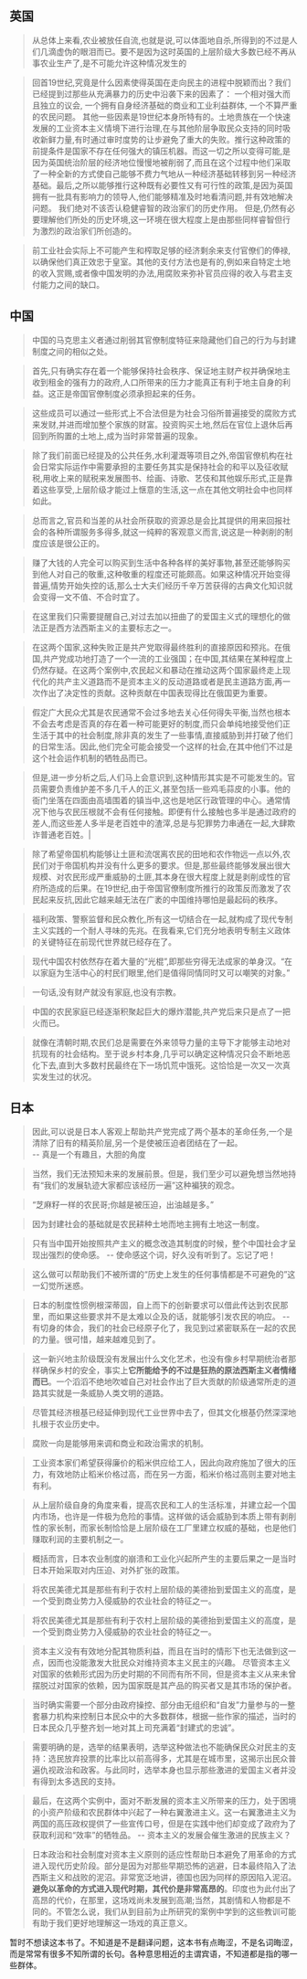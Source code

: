 
## 英国

> 从总体上来看,农业被放任自流,也就是说,可以体面地自杀,所得到的不过是人们几滴虚伪的眼泪而已。要不是因为这时英国的上层阶级大多数已经不再从事农业生产了,是不可能允许这种情况发生的

> 回首19世纪,究竟是什么因素使得英国在走向民主的进程中脱颖而出？我们已经提到过那些从充满暴力的历史中沿袭下来的因素了：
> 一个相对强大而且独立的议会,
> 一个拥有自身经济基础的商业和工业利益群体,
> 一个不算严重的农民问题。
> 其他一些因素是19世纪本身所特有的。土地贵族在一个快速发展的工业资本主义情境下进行治理,在与其他阶层争取民众支持的同时吸收新鲜力量,有时通过审时度势的让步避免了重大的失败。推行这种政策的前提条件是国家不存在任何强大的镇压机器。而这一切之所以变得可能,是因为英国统治阶层的经济地位慢慢地被削弱了,而且在这个过程中他们采取了一种全新的方式使自己能够不费力气地从一种经济基础转移到另一种经济基础。最后,之所以能够推行这种既有必要性又有可行性的政策,是因为英国拥有一批具有影响力的领导人,他们能够精准及时地看清问题,并有效地解决问题。
> 我们绝对不该否认稳健睿智的政治家们的历史作用。
> 但是,仍然有必要理解他们所处的历史环境,这一环境在很大程度上是由那些同样睿智但行为激烈的政治家们所创造的。

> 前工业社会实际上不可能产生和榨取足够的经济剩余来支付官僚们的俸禄,以确保他们真正效忠于皇室。其他的支付方法也是有的,例如来自特定土地的收入赏赐,或者像中国发明的办法,用腐败来弥补官员应得的收入与君主支付能力之间的缺口。

## 中国
> 中国的马克思主义者通过削弱其官僚制度特征来隐藏他们自己的行为与封建制度之间的相似之处。

> 首先,只有确实存在着一个能够保持社会秩序、保证地主财产权并确保地主收到租金的强有力的政府,人口所带来的压力才能真正有利于地主自身的利益。这正是帝国官僚制度必须承担起来的任务。

>这些成员可以通过一些形式上不合法但是为社会习俗所普遍接受的腐败方式来发财,并进而增加整个家族的财富。投资购买土地,然后在官位上退休后再回到所购置的土地上,成为当时非常普遍的现象。

>除了我们前面已经提及的公共任务,水利灌溉等项目之外,帝国官僚机构在社会日常实际运作中需要承担的主要任务其实是保持社会的和平以及征收赋税,用收上来的赋税来发展图书、绘画、诗歌、艺伎和其他娱乐形式,正是靠着这些享受,上层阶级才能过上惬意的生活,这一点在其他文明社会中也同样如此。

>总而言之,官员和当差的从社会所获取的资源总是会比其提供的用来回报社会的各种所谓服务多得多,就这一纯粹的客观意义而言,说这是一种剥削的制度应该是很公正的。

>赚了大钱的人完全可以购买到生活中各种各样的美好事物,甚至还能够购买到他人对自己的敬重,这种敬重的程度还可能颇高。如果这种情况开始变得普遍,情势开始失控的话,那么士大夫们经历千辛万苦获得的古典文化知识就会变得一文不值、不合时宜了。

>在这里我们只需要提醒自己,对过去加以扭曲了的爱国主义式的理想化的做法正是西方法西斯主义的主要标志之一。

>在这两个国家,这种失败正是共产党取得最终胜利的直接原因和预兆。在俄国,共产党成功地打造了一个一流的工业强国；在中国,其结果在某种程度上仍然存疑。在这两个案例中,农民起义和暴动在推动这两个国家最终走上现代化的共产主义道路而不是资本主义的反动道路或者是民主道路方面,再一次作出了决定性的贡献。这种贡献在中国表现得比在俄国更为重要。

>假定广大民众尤其是农民通常不会过多地去关心任何得失平衡,当然也根本不会去考虑是否真的存在着一种可能更好的制度,而只会单纯地接受他们正生活于其中的社会制度,除非真的发生了一些事情,直接威胁到并打破了他们的日常生活。因此,他们完全可能会接受一个这样的社会,在其中他们不过是这个社会运作机制的牺牲品而已。

>但是,进一步分析之后,人们马上会意识到,这种情形其实是不可能发生的。官员需要负责维护差不多几千人的正义,甚至包括一些鸡毛蒜皮的小事。他的衙门坐落在四面由高墙围着的镇当中,这也是地区行政管理的中心。通常情况下他与农民压根就不会有任何接触。即便有什么接触也多半是通过政府的差人,而这些差人多半是老百姓中的渣滓,总是与犯罪势力串通在一起,大肆欺诈普通老百姓。|

>除了希望帝国机构能够让土匪和流氓离农民的田地和农作物远一点以外,农民们对于帝国机构并没有什么更多的要求。但是,那些最终能够发展出很大规模、对农民形成严重威胁的土匪,其本身在很大程度上就是剥削成性的官府所造成的后果。在19世纪,由于帝国官僚制度所推行的政策反而激发了农民起来反抗,因此它越来越无法在广袤的中国维持哪怕是最起码的秩序。

>福利政策、警察监督和民众教化,所有这一切结合在一起,就构成了现代专制主义实践的一个耐人寻味的先兆。在我看来,它们充分地表明专制主义政体的关键特征在前现代世界就已经存在了。

>现代中国农村依然存在着大量的“光棍”,即那些穷得无法成家的单身汉。“在以家庭为生活中心的村民们眼里,他们是值得同情同时又可以嘲笑的对象。”

>一句话,没有财产就没有家庭,也没有宗教。

>中国的农民家庭已经逐渐积聚起巨大的爆炸潜能,共产党后来只是点了一把火而已。

>就像在清朝时期,农民们总是需要在外来领导力量的主导下才能够主动地对抗现有的社会结构。至于说乡村本身,几乎可以确定这种情况只会不断地恶化下去,直到大多数村民最终在下一场饥荒中饿死。这恰恰是一次又一次真实发生过的状况。

## 日本
>因此,可以说是日本人客观上帮助共产党完成了两个基本的革命任务,一个是清除了旧有的精英阶层,另一个是使被压迫者团结在了一起。  
-- 真是一个有趣且，大胆的角度

>当然，我们无法预知未来的发展前景。但是，我们至少可以避免想当然地持有“我们的发展轨迹大家都应该经历一遍”这种褊狭的观念。

>“芝麻籽一样的农民哥;你越是被压迫，出油越是多。”

>因为封建社会的基础就是农民耕种土地而地主拥有土地这一制度。

>只有当中国开始按照共产主义的概念改造其制度的时候，整个中国社会才呈现出强烈的使命感。
>-- 使命感这个词，好久没有听到了。忘记了吧！

>这么做可以帮助我们不被所谓的“历史上发生的任何事情都是不可避免的”这一幻觉所迷惑。

>日本的制度性惯例根深蒂固，自上而下的创新要求可以借此传达到农民那里，而如果这些要求并不是太难以企及的话，就能够引发农民的响应。
>-- 有切身的体会，我们的社会已经原子化了，我见到过紧密联系在一起的农民的力量。很可惜，越来越难见到了。

>这一新兴地主阶级既没有发展出什么文化艺术，也没有像乡村早期统治者那样确保乡村的安全，事实上**它所能给予的不过是狂热的原法西斯主义者情绪而已**。一个滔滔不绝地吹嘘自己对社会作出了巨大贡献的阶级通常所走的道路其实就是一条威胁人类文明的道路。

>尽管其经济根基已经延伸到现代工业世界中去了，但其文化根基仍然深深地扎根于农业历史中。

>腐败一向是能够用来调和商业和政治需求的机制。

>工业资本家们希望获得廉价的稻米供应给工人，因此向政府施加了很大的压力，有效地防止稻米价格过高，而在另一方面，稻米价格过高则主要对地主有利。

>从上层阶级自身的角度来看，提高农民和工人的生活标准，并建立起一个国内市场，也许是一件极为危险的事情。这样做的话会威胁到本质上带有剥削性的家长制，而家长制恰恰是上层阶级在工厂里建立权威的基础，也是他们赚取利润的主要机制之一。

>概括而言，日本农业制度的崩溃和工业化兴起所产生的主要后果之一是当时日本开始采取对内压迫、对外扩张的政策。

>将农民美德尤其是那些有利于农村上层阶级的美德抬到爱国主义的高度，是一个受到商业势力入侵威胁的农业社会的特征之一。

>将农民美德尤其是那些有利于农村上层阶级的美德抬到爱国主义的高度，是一个受到商业势力入侵威胁的农业社会的特征之一。

>资本主义没有有效地分配其物质利益，而且在当时的情形下也无法做到这一点，因而也没能激发大批民众对维持资本主义民主的兴趣。
>尽管资本主义对国家的依赖形式因为历史时期的不同而有所不同，但是资本主义从来未曾摆脱过对国家的依赖，因为国家既是其产品的购买者又是其市场的保护者。

>当时确实需要一个部分由政府操控、部分由无组织和“自发”力量参与的一整套暴力机构来控制日本民众中的大多数群体，根据一些作家的描述，当时的日本民众几乎整齐划一地对其上司充满着“封建式的忠诚”。

>需要明确的是，选举的结果表明，选举这种做法也不能确保民众对民主的支持：选民放弃投票的比率比以前高得多，尤其是在城市里，这揭示出民众普遍仇视政治和政客。与此同时，选举本身也显示那些激进的爱国主义者并没有得到太多选民的支持。

>最后，在这两个实例中，面对不断发展的资本主义所带来的压力，处于困境的小资产阶级和农民群体中兴起了一种右翼激进主义。这一右翼激进主义为两国的高压政权提供了一些宣传口号，但是在实践中他们却变成了政府为了获取利润和“效率”的牺牲品。
-- 资本主义的发展会催生激进的民族主义？

>日本政治和社会制度对资本主义原则的适应性帮助日本避免了用革命的方式进入现代历史阶段。部分是因为对那些早期恐怖的逃避，日本最终陷入了法西斯主义和战败的泥沼。非常宽泛地讲，德国也因为同样的原因陷入泥沼。**避免以革命的方式进入现代时期，其代价是非常高昂的**。印度也为此付出了高昂的代价，在那里，这场戏尚未发展到高潮;当然，其剧情和人物都是不同的。不管怎么说，我们从到目前为止所研究的案例中学到的这些教训可能有助于我们更好地理解这一场戏的真正意义。

暂时不想读这本书了。不知道是不是翻译问题，这本书有点晦涩，不是名词晦涩，而是常常有很多不知所谓的长句。各种意思相近的主谓宾语，不知道都是指的哪一些群体。